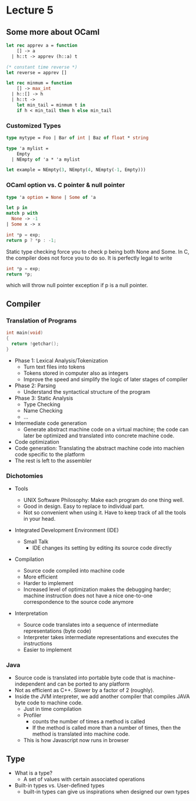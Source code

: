 # Lecture 5

## Some more about OCaml

```ocaml
let rec apprev a = function
    [] -> a
  | h::t -> apprev (h::a) t

(* constant time reverse *)
let reverse = apprev []
```

```ocaml
let rec minmum = function
    [] -> max_int
  | h::[] -> h
  | h::t ->
    let min_tail = minmum t in
    if h < min_tail then h else min_tail
```

### Customized Types

```ocaml
type mytype = Foo | Bar of int | Baz of float * string

type 'a mylist =
    Empty
  | NEmpty of 'a * 'a mylist

let example = NEmpty(3, NEmpty(4, NEmpty(-1, Empty)))
```

### OCaml option vs. C pointer & null pointer

```ocaml
type 'a option = None | Some of 'a

let p in
match p with
  None -> -1
| Some x -> x
```

```C
int *p = exp;
return p ? *p : -1;
```

Static type checking force you to check p being both None and Some. In C, the compiler does not force you to do so. It is perfectly legal to write

```C
int *p = exp;
return *p;
```

which will throw null pointer exception if p is a null pointer.

## Compiler

### Translation of Programs

```c
int main(void)
{
  return !getchar();
}
```

- Phase 1: Lexical Analysis/Tokenization
  - Turn text files into tokens
  - Tokens stored in computer also as integers
  - Improve the speed and simplify the logic of later stages of compiler
- Phase 2: Parsing
  - Understand the syntactical structure of the program
- Phase 3: Static Analysis
  - Type Checking
  - Name Checking
  - ...
- Intermediate code generation
  - Generate abstract machine code on a virtual machine; the code can later be optimized and translated into concrete machine code.
- Code optimization
- Code generation: Translating the abstract machine code into machien code specific to the platform
- The rest is left to the assembler

### Dichotomies

- Tools
  - UNIX Software Philosophy: Make each program do one thing well.
  - Good in design. Easy to replace to individual part.
  - Not so convenient when using it. Have to keep track of all the tools in your head.
- Integrated Development Environment (IDE)
  - Small Talk
    - IDE changes its setting by editing its source code directly

- Compilation
  - Source code compiled into machine code
  - More efficient
  - Harder to implement
  - Increased level of optimization makes the debugging harder; machine instruction does not have a nice one-to-one correspondence to the source code anymore
- Interpretation
  - Source code translates into a sequence of intermediate representations (byte code)
  - Interpreter takes intermediate representations and executes the instructions
  - Easier to implement

### Java

- Source code is translated into portable byte code that is machine-independent and can be ported to any platform
- Not as efficient as C++. Slower by a factor of 2 (roughly).
- Inside the JVM interpreter, we add another compiler that compiles JAVA byte code to machine code.
  - Just in time compilation
  - Profiler
    - counts the number of times a method is called
    - If the method is called more than a number of times, then the method is translated into machine code.
  - This is how Javascript now runs in browser

## Type

- What is a type?
  - A set of values with certain associated operations
- Built-in types vs. User-defined types
  - built-in types can give us inspirations when designed our own types

